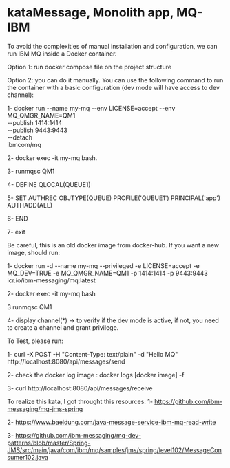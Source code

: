 # kataMessage, Monolith app, MQ-IBM


To avoid the complexities of manual installation and configuration,
we can run IBM MQ inside a Docker container.

Option 1:
run docker compose file on the project structure

Option 2:
you can do it manually.
You can use the following command to run the container with a basic configuration
(dev mode will have access to dev channel):

1- docker run --name my-mq --env LICENSE=accept --env MQ_QMGR_NAME=QM1 \
--publish 1414:1414 \
--publish 9443:9443 \
--detach \
ibmcom/mq

2- docker exec -it my-mq bash.

3- runmqsc QM1

4- DEFINE QLOCAL(QUEUE1)

5- SET AUTHREC OBJTYPE(QUEUE) PROFILE('QUEUE1') PRINCIPAL('app') AUTHADD(ALL)

6- END 

7- exit

Be careful, this is an old docker image from docker-hub. If you want a new 
image, should run:

1- docker run -d  --name my-mq  --privileged  -e LICENSE=accept -e MQ_DEV=TRUE -e MQ_QMGR_NAME=QM1 
-p 1414:1414  -p 9443:9443  icr.io/ibm-messaging/mq:latest

2- docker exec -it my-mq bash

3 runmqsc QM1

4- display channel(*) -> to verify if the dev mode is active, if not, you need
to create a channel and grant privilege.

To Test, please run:

1- curl -X POST -H "Content-Type: text/plain" -d "Hello MQ" http://localhost:8080/api/messages/send

2- check the docker log image : docker logs [docker image] -f

3- curl http://localhost:8080/api/messages/receive

To realize this kata, I got throught this resources:
1- https://github.com/ibm-messaging/mq-jms-spring

2- https://www.baeldung.com/java-message-service-ibm-mq-read-write

3- https://github.com/ibm-messaging/mq-dev-patterns/blob/master/Spring-JMS/src/main/java/com/ibm/mq/samples/jms/spring/level102/MessageConsumer102.java